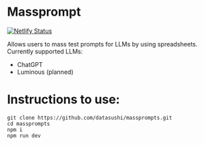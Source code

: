 # Massprompt

[![Netlify Status](https://api.netlify.com/api/v1/badges/259286f0-faee-4822-bfdd-32909173ea3a/deploy-status)](https://app.netlify.com/sites/velvety-griffin-53b547/deploys)

Allows users to mass test prompts for LLMs by using spreadsheets. Currently supported LLMs:
- ChatGPT
- Luminous (planned)

# Instructions to use:

```
git clone https://github.com/datasushi/massprompts.git
cd massprompts
npm i
npm run dev
```